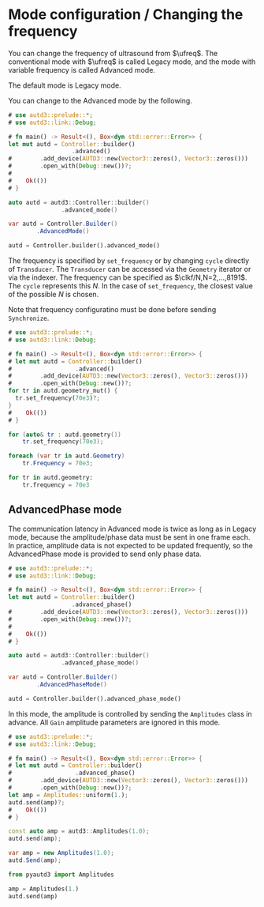 # Mode configuration / Changing the frequency

You can change the frequency of ultrasound from $\ufreq$.
The conventional mode with $\ufreq$ is called Legacy mode, and the mode with variable frequency is called Advanced mode.

The default mode is Legacy mode.

You can change to the Advanced mode by the following.

```rust
# use autd3::prelude::*;
# use autd3::link::Debug;

# fn main() -> Result<(), Box<dyn std::error::Error>> {
let mut autd = Controller::builder()
                  .advanced()
#        .add_device(AUTD3::new(Vector3::zeros(), Vector3::zeros()))
#        .open_with(Debug::new())?;
#
#    Ok(())
# }
```
```cpp
auto autd = autd3::Controller::builder()
               .advanced_mode()
```
```cs
var autd = Controller.Builder()
        .AdvancedMode()
```
```python
autd = Controller.builder().advanced_mode()
```


The frequency is specified by `set_frequency` or by changing `cycle` directly of `Transducer`.
The `Transducer` can be accessed via the `Geometry` iterator or via the indexer.
The frequency can be specified as $\clkf/N,N=2,...,8191$.
The `cycle` represents this $N$.
In the case of `set_frequency`, the closest value of the possible $N$ is chosen.

Note that frequency configuratino must be done before sending `Synchronize`.

```rust
# use autd3::prelude::*;
# use autd3::link::Debug;

# fn main() -> Result<(), Box<dyn std::error::Error>> {
# let mut autd = Controller::builder()
#                  .advanced()
#        .add_device(AUTD3::new(Vector3::zeros(), Vector3::zeros()))
#        .open_with(Debug::new())?;
for tr in autd.geometry_mut() {
  tr.set_frequency(70e3)?;
}
#    Ok(())
# }
```
```cpp
for (auto& tr : autd.geometry())
    tr.set_frequency(70e3);
```
```cs
foreach (var tr in autd.Geometry)
    tr.Frequency = 70e3;
```
```python
for tr in autd.geometry:
    tr.frequency = 70e3
```

## AdvancedPhase mode

The communication latency in Advanced mode is twice as long as in Legacy mode, because the amplitude/phase data must be sent in one frame each.
In practice, amplitude data is not expected to be updated frequently, so the AdvancedPhase mode is provided to send only phase data.

```rust
# use autd3::prelude::*;
# use autd3::link::Debug;

# fn main() -> Result<(), Box<dyn std::error::Error>> {
let mut autd = Controller::builder()
                  .advanced_phase()
#        .add_device(AUTD3::new(Vector3::zeros(), Vector3::zeros()))
#        .open_with(Debug::new())?;
#
#    Ok(())
# }
```
```cpp
auto autd = autd3::Controller::builder()
               .advanced_phase_mode()
```
```cs
var autd = Controller.Builder()
        .AdvancedPhaseMode()
```
```python
autd = Controller.builder().advanced_phase_mode()
```

In this mode, the amplitude is controlled by sending the `Amplitudes` class in advance.
All `Gain` amplitude parameters are ignored in this mode.

```rust
# use autd3::prelude::*;
# use autd3::link::Debug;

# fn main() -> Result<(), Box<dyn std::error::Error>> {
# let mut autd = Controller::builder()
#                  .advanced_phase()
#        .add_device(AUTD3::new(Vector3::zeros(), Vector3::zeros()))
#        .open_with(Debug::new())?;
let amp = Amplitudes::uniform(1.);
autd.send(amp)?;
#    Ok(())
# }
```
```cpp
const auto amp = autd3::Amplitudes(1.0);
autd.send(amp);
```
```cs
var amp = new Amplitudes(1.0);
autd.Send(amp);
```
```python
from pyautd3 import Amplitudes

amp = Amplitudes(1.)
autd.send(amp)
```
